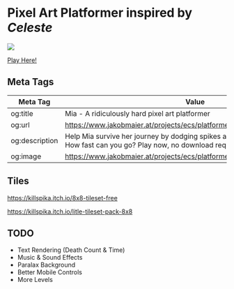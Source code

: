# Pixel Art Platformer inspired by _Celeste_

![](assets/video.webp)

[Play Here!](https://www.jakobmaier.at/projects/ecs/platformer/?ref=github)

## Meta Tags

| Meta Tag       | Value                                                                                                                                     |
| -------------- | ----------------------------------------------------------------------------------------------------------------------------------------- |
| og:title       | Mia - A ridiculously hard pixel art platformer                                                                                            |
| og:url         | https://www.jakobmaier.at/projects/ecs/platformer/                                                                                        |
| og:description | Help Mia survive her journey by dodging spikes and dashing over deadly voids. How fast can you go? Play now, no download required! |
| og:image       | https://www.jakobmaier.at/projects/ecs/platformer/assets/card_1280x720.png                                                                |

## Tiles

https://killspika.itch.io/8x8-tileset-free

https://killspika.itch.io/litle-tileset-pack-8x8

## TODO

-   Text Rendering (Death Count & Time)
-   Music & Sound Effects
-   Paralax Background
-   Better Mobile Controls
-   More Levels
